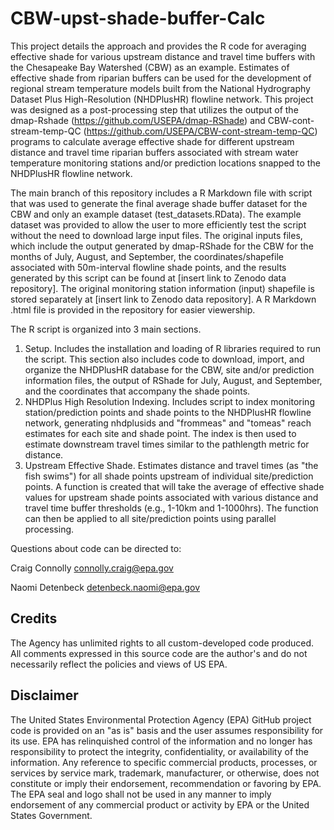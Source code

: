 # CBW-upst-shade-buffer-Calc

This project details the approach and provides the R code for averaging effective shade for various upstream distance and travel time buffers with the Chesapeake Bay Watershed (CBW) as an example. Estimates of effective shade from riparian buffers can be used for the development of regional stream temperature models built from the National Hydrography Dataset Plus High-Resolution (NHDPlusHR) flowline network. This project was designed as a post-processing step that utilizes the output of the dmap-Rshade (https://github.com/USEPA/dmap-RShade) and CBW-cont-stream-temp-QC (https://github.com/USEPA/CBW-cont-stream-temp-QC) programs to calculate average effective shade for different upstream distance and travel time riparian buffers associated with stream water temperature monitoring stations and/or prediction locations snapped to the NHDPlusHR flowline network.

The main branch of this repository includes a R Markdown file with script that was used to generate the final average shade buffer dataset for the CBW and only an example dataset (test_datasets.RData). The example dataset was provided to allow the user to more efficiently test the script without the need to download large input files. The original inputs files, which include the output generated by dmap-RShade for the CBW for the months of July, August, and September, the coordinates/shapefile associated with 50m-interval flowline shade points, and the results generated by this script can be found at [insert link to Zenodo data repository]. The original monitoring station information (input) shapefile is stored separately at [insert link to Zenodo data repository]. A R Markdown .html file is provided in the repository for easier viewership. 

The R script is organized into 3 main sections.
1) Setup. Includes the installation and loading of R libraries required to run the script. This section also includes code to download, import, and organize the NHDPlusHR database for the CBW, site and/or prediction information files, the output of RShade for July, August, and September, and the coordinates that accompany the shade points.
2) NHDPlus High Resolution Indexing. Includes script to index monitoring station/prediction points and shade points to the NHDPlusHR flowline network, generating nhdplusids and "frommeas" and "tomeas" reach estimates for each site and shade point. The index is then used to estimate downstream travel times similar to the pathlength metric for distance.
3) Upstream Effective Shade. Estimates distance and travel times (as "the fish swims") for all shade points upstream of individual site/prediction points. A function is created that will take the average of effective shade values for upstream shade points associated with various distance and travel time buffer thresholds (e.g., 1-10km and 1-1000hrs). The function can then be applied to all site/prediction points using parallel processing.


Questions about code can be directed to:

Craig Connolly
connolly.craig@epa.gov

Naomi Detenbeck
detenbeck.naomi@epa.gov

## Credits
The Agency has unlimited rights to all custom-developed code produced. All comments expressed in this source code are the author's and do not necessarily reflect the policies and views of US EPA.

## Disclaimer
The United States Environmental Protection Agency (EPA) GitHub project code is provided on an "as is" basis and the user assumes responsibility for its use. EPA has relinquished control of the information and no longer has responsibility to protect the integrity, confidentiality, or availability of the information. Any reference to specific commercial products, processes, or services by service mark, trademark, manufacturer, or otherwise, does not constitute or imply their endorsement, recommendation or favoring by EPA. The EPA seal and logo shall not be used in any manner to imply endorsement of any commercial product or activity by EPA or the United States Government. 
